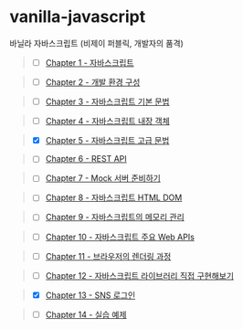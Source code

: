 # vanilla-javascript

바닐라 자바스크립트 (비제이 퍼블릭, 개발자의 품격)

> - [ ] [Chapter 1 - 자바스크립트](https://github.com/ding-co/vanilla-javascript/tree/main/code/ch01)

> - [ ] [Chapter 2 - 개발 환경 구성](https://github.com/ding-co/vanilla-javascript/tree/main/code/ch02)

> - [ ] [Chapter 3 - 자바스크립트 기본 문법](https://github.com/ding-co/vanilla-javascript/tree/main/code/ch03)

> - [ ] [Chapter 4 - 자바스크립트 내장 객체](https://github.com/ding-co/vanilla-javascript/tree/main/code/ch04)

> - [x] [Chapter 5 - 자바스크립트 고급 문법](https://github.com/ding-co/vanilla-javascript/tree/main/code/ch05)

> - [ ] [Chapter 6 - REST API](https://github.com/ding-co/vanilla-javascript/tree/main/code/ch06)

> - [ ] [Chapter 7 - Mock 서버 준비하기](https://github.com/ding-co/vanilla-javascript/tree/main/code/ch07)

> - [ ] [Chapter 8 - 자바스크립트 HTML DOM](https://github.com/ding-co/vanilla-javascript/tree/main/code/ch08)

> - [ ] [Chapter 9 - 자바스크립트의 메모리 관리](https://github.com/ding-co/vanilla-javascript/tree/main/code/ch09)

> - [ ] [Chapter 10 - 자바스크립트 주요 Web APIs](https://github.com/ding-co/vanilla-javascript/tree/main/code/ch10)

> - [ ] [Chapter 11 - 브라우저의 렌더링 과정](https://github.com/ding-co/vanilla-javascript/tree/main/code/ch11)

> - [ ] [Chapter 12 - 자바스크립트 라이브러리 직접 구현해보기](https://github.com/ding-co/vanilla-javascript/tree/main/code/ch12)

> - [x] [Chapter 13 - SNS 로그인](https://github.com/ding-co/vanilla-javascript/tree/main/code/ch13)

> - [ ] [Chapter 14 - 실습 예제](https://github.com/ding-co/vanilla-javascript/tree/main/code/ch14)
